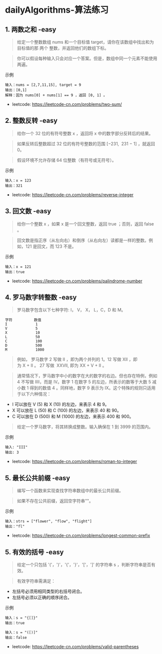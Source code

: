 # dailyAlgorithms-算法练习

## 1. 两数之和 -easy
> 给定一个整数数组 nums 和一个目标值 target，请你在该数组中找出和为目标值的那 两个 整数，并返回他们的数组下标。

> 你可以假设每种输入只会对应一个答案。但是，数组中同一个元素不能使用两遍。

示例

```
输入：nums = [2,7,11,15], target = 9
输出：[0,1]
解释：因为 nums[0] + nums[1] == 9 ，返回 [0, 1] 。
```

* leetcode: https://leetcode-cn.com/problems/two-sum/

## 2. 整数反转 -easy
> 给你一个 32 位的有符号整数 x ，返回将 x 中的数字部分反转后的结果。

> 如果反转后整数超过 32 位的有符号整数的范围 [−231,  231 − 1] ，就返回 0。

> 假设环境不允许存储 64 位整数（有符号或无符号）。

示例

```
输入：x = 123
输出：321
```

* leetcode: https://leetcode-cn.com/problems/reverse-integer

## 3. 回文数 -easy
> 给你一个整数 x ，如果 x 是一个回文整数，返回 true ；否则，返回 false 。

> 回文数是指正序（从左向右）和倒序（从右向左）读都是一样的整数。例如，121 是回文，而 123 不是。

示例

```
输入：x = 121
输出：true
```

* leetcode: https://leetcode-cn.com/problems/palindrome-number

## 4. 罗马数字转整数 -easy
> 罗马数字包含以下七种字符: I， V， X， L，C，D 和 M。

```
字符          数值
I             1
V             5
X             10
L             50
C             100
D             500
M             1000
```

> 例如， 罗马数字 2 写做 II ，即为两个并列的 1。12 写做 XII ，即为 X + II 。 27 写做  XXVII, 即为 XX + V + II 。

> 通常情况下，罗马数字中小的数字在大的数字的右边。但也存在特例，例如 4 不写做 IIII，而是 IV。数字 1 在数字 5 的左边，所表示的数等于大数 5 减小数 1 得到的数值 4 。同样地，数字 9 表示为 IX。这个特殊的规则只适用于以下六种情况：

* I 可以放在 V (5) 和 X (10) 的左边，来表示 4 和 9。
* X 可以放在 L (50) 和 C (100) 的左边，来表示 40 和 90。 
* C 可以放在 D (500) 和 M (1000) 的左边，来表示 400 和 900。

> 给定一个罗马数字，将其转换成整数。输入确保在 1 到 3999 的范围内。

示例

```
输入: "III"
输出: 3
```

* leetcode: https://leetcode-cn.com/problems/roman-to-integer

## 5. 最长公共前缀 -easy
> 编写一个函数来实现查找字符串数组中的最长公共前缀。

> 如果不存在公共前缀，返回空字符串""。

示例

```
输入：strs = ["flower", "flow", "flight"]
输出："fl"
```

* leetcode: https://leetcode-cn.com/problems/longest-common-prefix

## 5. 有效的括号 -easy
> 给定一个只包括 '('，')'，'{'，'}'，'['，']' 的字符串 s ，判断字符串是否有效。

> 有效字符串需满足：

* 左括号必须用相同类型的右括号闭合。
* 左括号必须以正确的顺序闭合。

示例

```
输入：s = "{[]}"
输出：true

输入：s = "([)]"
输出：false
```

* leetcode: https://leetcode-cn.com/problems/valid-parentheses
